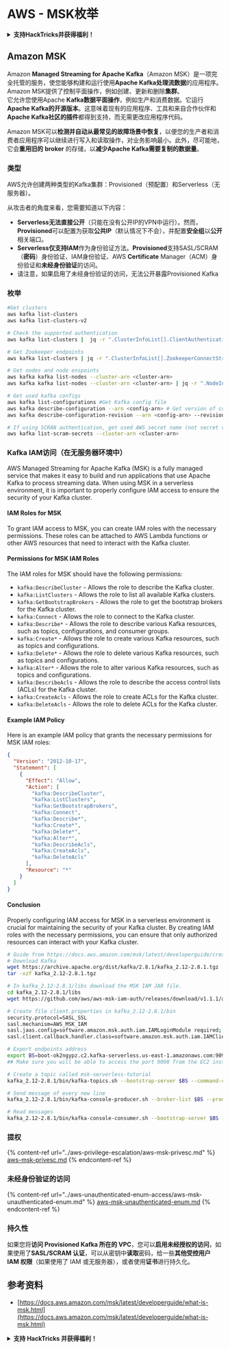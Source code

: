 # AWS - MSK枚举

<details>

<summary><strong>支持HackTricks并获得福利！</strong></summary>

* 如果您想在HackTricks中看到您的公司广告，或者如果您想访问PEASS的最新版本或下载PDF格式的HackTricks，请查看[**订阅计划**](https://github.com/sponsors/carlospolop)！
* 获取[**官方PEASS和HackTricks周边产品**](https://peass.creator-spring.com)
* 发现[**PEASS家族**](https://opensea.io/collection/the-peass-family)，我们的独家[**NFT**](https://opensea.io/collection/the-peass-family)收藏品
* **加入** 💬 [**Discord群组**](https://discord.gg/hRep4RUj7f) 或 [**Telegram群组**](https://t.me/peass) 或 **关注**我在**Twitter**上的🐦 [**@carlospolopm**](https://twitter.com/carlospolopm)**。**
* **通过向** [**HackTricks**](https://github.com/carlospolop/hacktricks) **和** [**HackTricks Cloud**](https://github.com/carlospolop/hacktricks-cloud) **github仓库提交PR来分享您的黑客技巧。**

</details>

## Amazon MSK

Amazon **Managed Streaming for Apache Kafka**（Amazon MSK）是一项完全托管的服务，使您能够构建和运行使用**Apache Kafka处理流数据**的应用程序。Amazon MSK提供了控制平面操作，例如创建、更新和删除**集群**。\
它允许您使用Apache **Kafka数据平面操作**，例如生产和消费数据。它运行**Apache Kafka的开源版本**。这意味着现有的应用程序、工具和来自合作伙伴和**Apache Kafka社区的插件**都得到支持，而无需更改应用程序代码。

Amazon MSK可以**检测并自动从最常见的故障场景中恢复**，以便您的生产者和消费者应用程序可以继续进行写入和读取操作，对业务影响最小。此外，尽可能地，它会**重用旧的** **broker** 的存储，以**减少Apache Kafka需要复制的数据量**。

### **类型**

AWS允许创建两种类型的Kafka集群：Provisioned（预配置）和Serverless（无服务器）。

从攻击者的角度来看，您需要知道以下内容：

* **Serverless无法直接公开**（只能在没有公开IP的VPN中运行）。然而，**Provisioned**可以配置为获取**公共IP**（默认情况下不会），并配置**安全组**以**公开**相关端口。
* **Serverless仅支持IAM**作为身份验证方法。**Provisioned**支持SASL/SCRAM（**密码**）身份验证、IAM身份验证、AWS **Certificate** Manager（ACM）身份验证和**未经身份验证**的访问。
* 请注意，如果启用了未经身份验证的访问，无法公开暴露Provisioned Kafka

### 枚举
```bash
#Get clusters
aws kafka list-clusters
aws kafka list-clusters-v2

# Check the supported authentication
aws kafka list-clusters |  jq -r ".ClusterInfoList[].ClientAuthentication"

# Get Zookeeper endpoints
aws kafka list-clusters | jq -r ".ClusterInfoList[].ZookeeperConnectString, .ClusterInfoList[].ZookeeperConnectStringTls"

# Get nodes and node enspoints
aws kafka kafka list-nodes --cluster-arn <cluster-arn>
aws kafka kafka list-nodes --cluster-arn <cluster-arn> | jq -r ".NodeInfoList[].BrokerNodeInfo.Endpoints" # Get endpoints

# Get used kafka configs
aws kafka list-configurations #Get Kafka config file
aws kafka describe-configuration --arn <config-arn> # Get version of config
aws kafka describe-configuration-revision --arn <config-arn> --revision <version> # Get content of config version

# If using SCRAN authentication, get used AWS secret name (not secret value)
aws kafka list-scram-secrets --cluster-arn <cluster-arn>
```
### Kafka IAM访问（在无服务器环境中）

AWS Managed Streaming for Apache Kafka (MSK) is a fully managed service that makes it easy to build and run applications that use Apache Kafka to process streaming data. When using MSK in a serverless environment, it is important to properly configure IAM access to ensure the security of your Kafka cluster.

#### IAM Roles for MSK

To grant IAM access to MSK, you can create IAM roles with the necessary permissions. These roles can be attached to AWS Lambda functions or other AWS resources that need to interact with the Kafka cluster.

#### Permissions for MSK IAM Roles

The IAM roles for MSK should have the following permissions:

- `kafka:DescribeCluster` - Allows the role to describe the Kafka cluster.
- `kafka:ListClusters` - Allows the role to list all available Kafka clusters.
- `kafka:GetBootstrapBrokers` - Allows the role to get the bootstrap brokers for the Kafka cluster.
- `kafka:Connect` - Allows the role to connect to the Kafka cluster.
- `kafka:Describe*` - Allows the role to describe various Kafka resources, such as topics, configurations, and consumer groups.
- `kafka:Create*` - Allows the role to create various Kafka resources, such as topics and configurations.
- `kafka:Delete*` - Allows the role to delete various Kafka resources, such as topics and configurations.
- `kafka:Alter*` - Allows the role to alter various Kafka resources, such as topics and configurations.
- `kafka:DescribeAcls` - Allows the role to describe the access control lists (ACLs) for the Kafka cluster.
- `kafka:CreateAcls` - Allows the role to create ACLs for the Kafka cluster.
- `kafka:DeleteAcls` - Allows the role to delete ACLs for the Kafka cluster.

#### Example IAM Policy

Here is an example IAM policy that grants the necessary permissions for MSK IAM roles:

```json
{
  "Version": "2012-10-17",
  "Statement": [
    {
      "Effect": "Allow",
      "Action": [
        "kafka:DescribeCluster",
        "kafka:ListClusters",
        "kafka:GetBootstrapBrokers",
        "kafka:Connect",
        "kafka:Describe*",
        "kafka:Create*",
        "kafka:Delete*",
        "kafka:Alter*",
        "kafka:DescribeAcls",
        "kafka:CreateAcls",
        "kafka:DeleteAcls"
      ],
      "Resource": "*"
    }
  ]
}
```

#### Conclusion

Properly configuring IAM access for MSK in a serverless environment is crucial for maintaining the security of your Kafka cluster. By creating IAM roles with the necessary permissions, you can ensure that only authorized resources can interact with your Kafka cluster.
```bash
# Guide from https://docs.aws.amazon.com/msk/latest/developerguide/create-serverless-cluster.html
# Download Kafka
wget https://archive.apache.org/dist/kafka/2.8.1/kafka_2.12-2.8.1.tgz
tar -xzf kafka_2.12-2.8.1.tgz

# In kafka_2.12-2.8.1/libs download the MSK IAM JAR file.
cd kafka_2.12-2.8.1/libs
wget https://github.com/aws/aws-msk-iam-auth/releases/download/v1.1.1/aws-msk-iam-auth-1.1.1-all.jar

# Create file client.properties in kafka_2.12-2.8.1/bin
security.protocol=SASL_SSL
sasl.mechanism=AWS_MSK_IAM
sasl.jaas.config=software.amazon.msk.auth.iam.IAMLoginModule required;
sasl.client.callback.handler.class=software.amazon.msk.auth.iam.IAMClientCallbackHandler

# Export endpoints address
export BS=boot-ok2ngypz.c2.kafka-serverless.us-east-1.amazonaws.com:9098
## Make sure you will be able to access the port 9098 from the EC2 instance (check VPS, subnets and SG)

# Create a topic called msk-serverless-tutorial
kafka_2.12-2.8.1/bin/kafka-topics.sh --bootstrap-server $BS --command-config client.properties --create --topic msk-serverless-tutorial --partitions 6

# Send message of every new line
kafka_2.12-2.8.1/bin/kafka-console-producer.sh --broker-list $BS --producer.config client.properties --topic msk-serverless-tutorial

# Read messages
kafka_2.12-2.8.1/bin/kafka-console-consumer.sh --bootstrap-server $BS --consumer.config client.properties --topic msk-serverless-tutorial --from-beginning
```
### 提权

{% content-ref url="../aws-privilege-escalation/aws-msk-privesc.md" %}
[aws-msk-privesc.md](../aws-privilege-escalation/aws-msk-privesc.md)
{% endcontent-ref %}

### 未经身份验证的访问

{% content-ref url="../aws-unauthenticated-enum-access/aws-msk-unauthenticated-enum.md" %}
[aws-msk-unauthenticated-enum.md](../aws-unauthenticated-enum-access/aws-msk-unauthenticated-enum.md)
{% endcontent-ref %}

### 持久性

如果您将**访问 Provisioned Kafka 所在的 VPC**，您可以**启用未经授权的访问**，如果使用了**SASL/SCRAM 认证**，可以从密钥中**读取**密码，给一些**其他受控用户 IAM 权限**（如果使用了 IAM 或无服务器），或者使用**证书**进行持久化。

## 参考资料

* [https://docs.aws.amazon.com/msk/latest/developerguide/what-is-msk.html](https://docs.aws.amazon.com/msk/latest/developerguide/what-is-msk.html)

<details>

<summary><strong>支持 HackTricks 并获得福利！</strong></summary>

* 如果您想在 HackTricks 中看到您的**公司广告**，或者如果您想访问**PEASS 的最新版本或下载 PDF 格式的 HackTricks**，请查看[**订阅计划**](https://github.com/sponsors/carlospolop)！
* 获得[**官方 PEASS 和 HackTricks 商品**](https://peass.creator-spring.com)
* 发现我们的独家[**NFTs**](https://opensea.io/collection/the-peass-family)收藏品，[**The PEASS Family**](https://opensea.io/collection/the-peass-family)
* **加入** 💬 [**Discord 群组**](https://discord.gg/hRep4RUj7f) 或 [**Telegram 群组**](https://t.me/peass)，或者在 **Twitter** 上 **关注**我 🐦 [**@carlospolopm**](https://twitter.com/carlospolopm)**。**
* **通过向** [**HackTricks**](https://github.com/carlospolop/hacktricks) **和** [**HackTricks Cloud**](https://github.com/carlospolop/hacktricks-cloud) **github 仓库提交 PR 来分享您的黑客技巧。**

</details>
